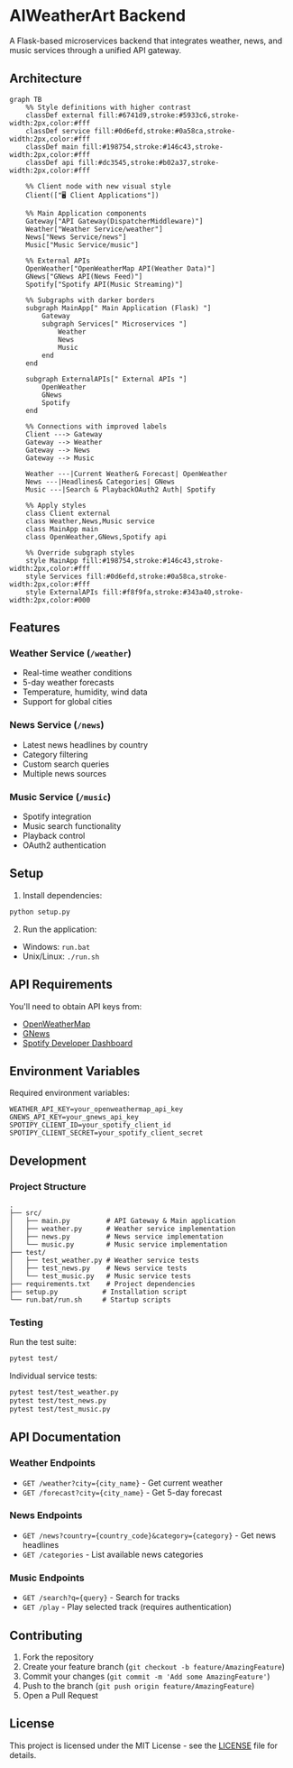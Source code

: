 # AIWeatherArt Backend

A Flask-based microservices backend that integrates weather, news, and music services through a unified API gateway.

## Architecture

```mermaid
graph TB
    %% Style definitions with higher contrast
    classDef external fill:#6741d9,stroke:#5933c6,stroke-width:2px,color:#fff
    classDef service fill:#0d6efd,stroke:#0a58ca,stroke-width:2px,color:#fff
    classDef main fill:#198754,stroke:#146c43,stroke-width:2px,color:#fff
    classDef api fill:#dc3545,stroke:#b02a37,stroke-width:2px,color:#fff

    %% Client node with new visual style
    Client(["🖥️ Client Applications"])
    
    %% Main Application components
    Gateway["API Gateway(DispatcherMiddleware)"]
    Weather["Weather Service/weather"]
    News["News Service/news"]
    Music["Music Service/music"]
    
    %% External APIs
    OpenWeather["OpenWeatherMap API(Weather Data)"]
    GNews["GNews API(News Feed)"]
    Spotify["Spotify API(Music Streaming)"]
    
    %% Subgraphs with darker borders
    subgraph MainApp[" Main Application (Flask) "]
        Gateway
        subgraph Services[" Microservices "]
            Weather
            News
            Music
        end
    end
    
    subgraph ExternalAPIs[" External APIs "]
        OpenWeather
        GNews
        Spotify
    end
    
    %% Connections with improved labels
    Client ---> Gateway
    Gateway --> Weather
    Gateway --> News
    Gateway --> Music
    
    Weather ---|Current Weather& Forecast| OpenWeather
    News ---|Headlines& Categories| GNews
    Music ---|Search & PlaybackOAuth2 Auth| Spotify
    
    %% Apply styles
    class Client external
    class Weather,News,Music service
    class MainApp main
    class OpenWeather,GNews,Spotify api

    %% Override subgraph styles
    style MainApp fill:#198754,stroke:#146c43,stroke-width:2px,color:#fff
    style Services fill:#0d6efd,stroke:#0a58ca,stroke-width:2px,color:#fff
    style ExternalAPIs fill:#f8f9fa,stroke:#343a40,stroke-width:2px,color:#000
```

## Features

### Weather Service (`/weather`)
- Real-time weather conditions
- 5-day weather forecasts
- Temperature, humidity, wind data
- Support for global cities

### News Service (`/news`)
- Latest news headlines by country
- Category filtering
- Custom search queries
- Multiple news sources

### Music Service (`/music`)
- Spotify integration
- Music search functionality
- Playback control
- OAuth2 authentication

## Setup

1. Install dependencies:
```bash
python setup.py
```

2. Run the application:
- Windows: `run.bat`
- Unix/Linux: `./run.sh`

## API Requirements

You'll need to obtain API keys from:
- [OpenWeatherMap](https://openweathermap.org/api)
- [GNews](https://gnews.io/)
- [Spotify Developer Dashboard](https://developer.spotify.com/dashboard/)

## Environment Variables

Required environment variables:
```env
WEATHER_API_KEY=your_openweathermap_api_key
GNEWS_API_KEY=your_gnews_api_key
SPOTIPY_CLIENT_ID=your_spotify_client_id
SPOTIPY_CLIENT_SECRET=your_spotify_client_secret
```

## Development

### Project Structure
```
.
├── src/
│   ├── main.py         # API Gateway & Main application
│   ├── weather.py      # Weather service implementation
│   ├── news.py         # News service implementation
│   └── music.py        # Music service implementation
├── test/
│   ├── test_weather.py # Weather service tests
│   ├── test_news.py    # News service tests
│   └── test_music.py   # Music service tests
├── requirements.txt    # Project dependencies
├── setup.py           # Installation script
└── run.bat/run.sh     # Startup scripts
```

### Testing

Run the test suite:
```bash
pytest test/
```

Individual service tests:
```bash
pytest test/test_weather.py
pytest test/test_news.py
pytest test/test_music.py
```

## API Documentation

### Weather Endpoints
- `GET /weather?city={city_name}` - Get current weather
- `GET /forecast?city={city_name}` - Get 5-day forecast

### News Endpoints
- `GET /news?country={country_code}&category={category}` - Get news headlines
- `GET /categories` - List available news categories

### Music Endpoints
- `GET /search?q={query}` - Search for tracks
- `GET /play` - Play selected track (requires authentication)

## Contributing

1. Fork the repository
2. Create your feature branch (`git checkout -b feature/AmazingFeature`)
3. Commit your changes (`git commit -m 'Add some AmazingFeature'`)
4. Push to the branch (`git push origin feature/AmazingFeature`)
5. Open a Pull Request

## License

This project is licensed under the MIT License - see the [LICENSE](LICENSE) file for details.
